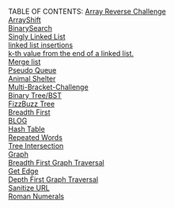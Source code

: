 TABLE OF CONTENTS:
<a href="./code401challenges/pages/challenge1.md">Array Reverse Challenge</a><br>
<a href="./code401challenges/pages/challenge2.md">ArrayShift</a><br>
<a href="./code401challenges/pages/challenge3.md">BinarySearch</a><br>
<a href="./code401challenges/pages/challenge4.md">Singly Linked List</a><br>
<a href="./code401challenges/pages/challenge5.md">linked list insertions</a><br>
<a href="./code401challenges/pages/challenge7.md">k-th value from the end of a linked list.</a><br>
<a href="./code401challenges/pages/challenge8.md">Merge list</a><br>
<a href="./code401challenges/pages/challenge11.md">Pseudo Queue</a><br>
<a href="./code401challenges/pages/challenge12.md">Animal Shelter</a><br>
<a href="./code401challenges/pages/challenge13.md">Multi-Bracket-Challenge</a><br>
<a href="./code401challenges/pages/challenge15.md">Binary Tree/BST</a><br>
<a href="./code401challenges/pages/challenge16.md">FizzBuzz Tree</a><br>
<a href="./code401challenges/pages/challenge17.md">Breadth First</a><br>
<a href="./code401challenges/pages/blog.md">BLOG</a><br>
<a href="./code401challenges/pages/challenge30.md">Hash Table</a><br>
<a href="./code401challenges/pages/challenge31.md">Repeated Words</a><br>
<a href="./code401challenges/pages/challenge32.md">Tree Intersection</a><br>
<a href="./code401challenges/pages/challenge35.md">Graph</a><br>
<a href="./code401challenges/pages/challenge36.md">Breadth First Graph Traversal</a><br>
<a href="./code401challenges/pages/challenge37.md">Get Edge</a><br>
<a href="./code401challenges/pages/challenge38.md">Depth First Graph Traversal</a><br>
<a href="./code401challenges/assets/fixurl.jpg">Sanitize URL</a><br>
<a href="./code401challenges/assets/romannumerals.jpg">Roman Numerals</a><br>